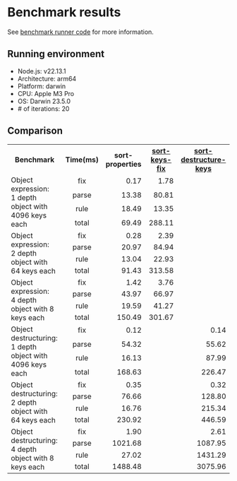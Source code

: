# Benchmark results

See [benchmark runner code](run.js) for more information.

## Running environment

- Node.js: v22.13.1
- Architecture: arm64
- Platform: darwin
- CPU: Apple M3 Pro
- OS: Darwin 23.5.0
- \# of iterations: 20

## Comparison

<table><tr><th style="text-align:center;">Benchmark</th><th style="text-align:center;">Time(ms)</th><th style="text-align:center;">sort-properties</th><th style="text-align:center;"><a href="https://npmjs.com/package/eslint-plugin-sort-keys-fix">sort-keys-fix</a></th><th style="text-align:center;"><a href="https://npmjs.com/package/eslint-plugin-sort-destructure-keys">sort-destructure-keys</a></th></tr><tr><td rowspan="4">Object expression:<br/>1 depth object with 4096 keys each</td><td style="text-align:center";>fix</td><td style="text-align:end";>0.17</td><td style="text-align:end";>1.78</td><td style="text-align:center";></td></tr><tr><td style="text-align:center";>parse</td><td style="text-align:end";>13.38</td><td style="text-align:end";>80.81</td><td style="text-align:center";></td></tr><tr><td style="text-align:center";>rule</td><td style="text-align:end";>18.49</td><td style="text-align:end";>13.35</td><td style="text-align:center";></td></tr><tr><td style="text-align:center";>total</td><td style="text-align:end";>69.49</td><td style="text-align:end";>288.11</td><td style="text-align:center";></td></tr><tr><td rowspan="4">Object expression:<br/>2 depth object with 64 keys each</td><td style="text-align:center";>fix</td><td style="text-align:end";>0.28</td><td style="text-align:end";>2.39</td><td style="text-align:center";></td></tr><tr><td style="text-align:center";>parse</td><td style="text-align:end";>20.97</td><td style="text-align:end";>84.94</td><td style="text-align:center";></td></tr><tr><td style="text-align:center";>rule</td><td style="text-align:end";>13.04</td><td style="text-align:end";>22.93</td><td style="text-align:center";></td></tr><tr><td style="text-align:center";>total</td><td style="text-align:end";>91.43</td><td style="text-align:end";>313.58</td><td style="text-align:center";></td></tr><tr><td rowspan="4">Object expression:<br/>4 depth object with 8 keys each</td><td style="text-align:center";>fix</td><td style="text-align:end";>1.42</td><td style="text-align:end";>3.76</td><td style="text-align:center";></td></tr><tr><td style="text-align:center";>parse</td><td style="text-align:end";>43.97</td><td style="text-align:end";>66.97</td><td style="text-align:center";></td></tr><tr><td style="text-align:center";>rule</td><td style="text-align:end";>19.59</td><td style="text-align:end";>41.27</td><td style="text-align:center";></td></tr><tr><td style="text-align:center";>total</td><td style="text-align:end";>150.49</td><td style="text-align:end";>301.67</td><td style="text-align:center";></td></tr><tr><td rowspan="4">Object destructuring:<br/>1 depth object with 4096 keys each</td><td style="text-align:center";>fix</td><td style="text-align:end";>0.12</td><td style="text-align:center";></td><td style="text-align:end";>0.14</td></tr><tr><td style="text-align:center";>parse</td><td style="text-align:end";>54.32</td><td style="text-align:center";></td><td style="text-align:end";>55.62</td></tr><tr><td style="text-align:center";>rule</td><td style="text-align:end";>16.13</td><td style="text-align:center";></td><td style="text-align:end";>87.99</td></tr><tr><td style="text-align:center";>total</td><td style="text-align:end";>168.63</td><td style="text-align:center";></td><td style="text-align:end";>226.47</td></tr><tr><td rowspan="4">Object destructuring:<br/>2 depth object with 64 keys each</td><td style="text-align:center";>fix</td><td style="text-align:end";>0.35</td><td style="text-align:center";></td><td style="text-align:end";>0.32</td></tr><tr><td style="text-align:center";>parse</td><td style="text-align:end";>76.66</td><td style="text-align:center";></td><td style="text-align:end";>128.80</td></tr><tr><td style="text-align:center";>rule</td><td style="text-align:end";>16.76</td><td style="text-align:center";></td><td style="text-align:end";>215.34</td></tr><tr><td style="text-align:center";>total</td><td style="text-align:end";>230.92</td><td style="text-align:center";></td><td style="text-align:end";>446.59</td></tr><tr><td rowspan="4">Object destructuring:<br/>4 depth object with 8 keys each</td><td style="text-align:center";>fix</td><td style="text-align:end";>1.90</td><td style="text-align:center";></td><td style="text-align:end";>2.61</td></tr><tr><td style="text-align:center";>parse</td><td style="text-align:end";>1021.68</td><td style="text-align:center";></td><td style="text-align:end";>1087.95</td></tr><tr><td style="text-align:center";>rule</td><td style="text-align:end";>27.02</td><td style="text-align:center";></td><td style="text-align:end";>1431.29</td></tr><tr><td style="text-align:center";>total</td><td style="text-align:end";>1488.48</td><td style="text-align:center";></td><td style="text-align:end";>3075.96</td></tr></table>
